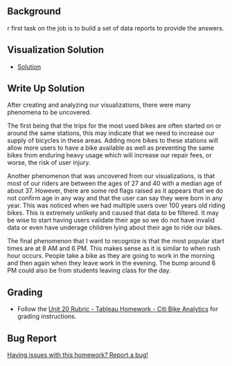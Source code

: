 ## Background
r first task on the job is to build a set of data reports to provide the answers.
## Visualization Solution

* [Solution](https://public.tableau.com/profile/trilogy4111#!/vizhome/TableauHW-Basic_15633813095570/PopularStartingLocations-Map?publish=yes)

## Write Up Solution

After creating and analyzing our visualizations, there were many phenomena to be uncovered.

The first being that the trips for the most used bikes are often started on or around the same stations, this may indicate that we need to increase our supply of bicycles in these areas. Adding more bikes to these stations will allow more users to have a bike available as well as preventing the same bikes from enduring heavy usage which will increase our repair fees, or worse, the risk of user injury.

Another phenomenon that was uncovered from our visualizations, is that most of our riders are between the ages of 27 and 40 with a median age of about 37. However, there are some red flags raised as it appears that we do not confirm age in any way and that the user can say they were born in any year. This was noticed when we had multiple users over 100 years old riding bikes. This is extremely unlikely and caused that data to be filtered. It may be wise to start having users validate their age so we do not have invalid data or even have underage children lying about their age to ride our bikes.

The final phenomenon that I want to recognize is that the most popular start times are at 8 AM and 6 PM. This makes sense as it is similar to when rush hour occurs. People take a bike as they are going to work in the morning and then again when they leave work in the evening. The bump around 6 PM could also be from students leaving class for the day.

## Grading

* Follow the [Unit 20 Rubric - Tableau Homework - Citi Bike Analytics](https://docs.google.com/document/d/135gKIRxE8XB9XGmXcGORGpmJAeGdh1qz6ogh8na6P-o/edit?usp=sharing) for grading instructions.

## Bug Report

[Having issues with this homework? Report a bug!](https://bit.ly/3aYgWAa)

